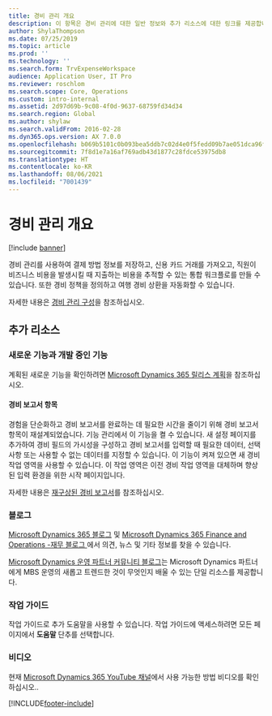 ```yaml
---
title: 경비 관리 개요
description: 이 항목은 경비 관리에 대한 일반 정보와 추가 리소스에 대한 링크를 제공합니다. 경비 관리를 사용하여 결제 방법 정보를 저장하고, 신용 카드 거래를 가져오고, 직원이 비즈니스 비용을 발생시킬 때 지출하는 비용을 추적할 수 있는 통합 워크플로를 만들 수 있습니다.
author: ShylaThompson
ms.date: 07/25/2019
ms.topic: article
ms.prod: ''
ms.technology: ''
ms.search.form: TrvExpenseWorkspace
audience: Application User, IT Pro
ms.reviewer: roschlom
ms.search.scope: Core, Operations
ms.custom: intro-internal
ms.assetid: 2d97d69b-9c08-4f0d-9637-68759fd34d34
ms.search.region: Global
ms.author: shylaw
ms.search.validFrom: 2016-02-28
ms.dyn365.ops.version: AX 7.0.0
ms.openlocfilehash: b069b5101c0b093bea5ddb7c02d4e0f5fedd09b7ae051dca96f620b164c17fd3
ms.sourcegitcommit: 7f8d1e7a16af769adb43d1877c28fdce53975db8
ms.translationtype: HT
ms.contentlocale: ko-KR
ms.lasthandoff: 08/06/2021
ms.locfileid: "7001439"
---
```

# <a name="expense-management-overview"></a>경비 관리 개요

[!include [banner](../includes/banner.md)]

경비 관리를 사용하여 결제 방법 정보를 저장하고, 신용 카드 거래를 가져오고, 직원이 비즈니스 비용을 발생시킬 때 지출하는 비용을 추적할 수 있는 통합 워크플로를 만들 수 있습니다. 또한 경비 정책을 정의하고 여행 경비 상환을 자동화할 수 있습니다.

자세한 내용은 [경비 관리 구성](plan-expense-management.md)을 참조하십시오.

## <a name="additional-resources"></a>추가 리소스

### <a name="whats-new-and-in-development"></a>새로운 기능과 개발 중인 기능

계획된 새로운 기능을 확인하려면 [Microsoft Dynamics 365 릴리스 계획](/dynamics365/release-plans/)을 참조하십시오.

#### <a name="expense-report-entry"></a>경비 보고서 항목

경험을 단순화하고 경비 보고서를 완료하는 데 필요한 시간을 줄이기 위해 경비 보고서 항목이 재설계되었습니다. 기능 관리에서 이 기능을 켤 수 있습니다. 새 설정 페이지를 추가하여 경비 필드의 가시성을 구성하고 경비 보고서를 입력할 때 필요한 데이터, 선택 사항 또는 사용할 수 없는 데이터를 지정할 수 있습니다. 이 기능이 켜져 있으면 새 경비 작업 영역을 사용할 수 있습니다. 이 작업 영역은 이전 경비 작업 영역을 대체하며 향상된 입력 환경을 위한 시작 페이지입니다.

자세한 내용은 [재구상된 경비 보고서](ExpenseWorkspaceNew.md)를 참조하십시오.

### <a name="blogs"></a>블로그

[Microsoft Dynamics 365 블로그](https://community.dynamics.com/b/msftdynamicsblog?c=Enterprise) 및 [Microsoft Dynamics 365 Finance and Operations -재무 블로그 ](https://community.dynamics.com/365/financeandoperations/b/financials)에서 의견, 뉴스 및 기타 정보를 찾을 수 있습니다.

[Microsoft Dynamics 운영 파트너 커뮤니티 블로그](https://community.dynamics.com/partner/b/operationspartnercommunityblog)는 Microsoft Dynamics 파트너에게 MBS 운영의 새롭고 트렌드한 것이 무엇인지 배울 수 있는 단일 리소스를 제공합니다.

### <a name="task-guides"></a>작업 가이드

작업 가이드로 추가 도움말을 사용할 수 있습니다. 작업 가이드에 액세스하려면 모든 페이지에서 **도움말** 단추를 선택합니다.

### <a name="videos"></a>비디오

현재 [Microsoft Dynamics 365 YouTube 채널](https://www.youtube.com/channel/UCJGCg4rB3QSs8y_1FquelBQ)에서 사용 가능한 방법 비디오를 확인하십시오..


[!INCLUDE[footer-include](../includes/footer-banner.md)]